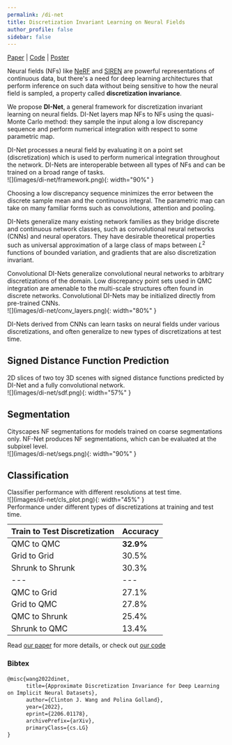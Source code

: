 ```yaml
---
permalink: /di-net
title: Discretization Invariant Learning on Neural Fields
author_profile: false
sidebar: false
---
```


<style type="text/css">
	th, td {
		font-size: 18px;
	}
</style>

[Paper](http://arxiv.org/abs/2206.01178) \| [Code](https://github.com/clintonjwang/di-net) \| [Poster](images/di-net/poster.png)

<!-- <video width="480" height="270" controls>
  <source src="files/neurreps_video.mp4" type="video/mp4">
Your browser does not support the video tag.
</video> -->
<!-- <iframe width="420" height="315" src="https://www.youtube.com/embed/NlcOBLxbekc"></iframe> -->

Neural fields (NFs) like [NeRF](https://www.matthewtancik.com/nerf) and [SIREN](https://www.vincentsitzmann.com/siren/) are powerful representations of continuous data, but there's a need for deep learning architectures that perform inference on such data without being sensitive to how the neural field is sampled, a property called **discretization invariance**.

We propose **DI-Net**, a general framework for discretization invariant learning on neural fields. DI-Net layers map NFs to NFs using the quasi-Monte Carlo method: they sample the input along a low discrepancy sequence and perform numerical integration with respect to some parametric map.

<figcaption>DI-Net processes a neural field by evaluating it on a point set (discretization) which is used to perform numerical integration throughout the network. DI-Nets are interoperable between all types of NFs and can be trained on a broad range of tasks.</figcaption>
![](images/di-net/framework.png){: width="90%" }

Choosing a low discrepancy sequence minimizes the error between the discrete sample mean and the continuous integral. The parametric map can take on many familiar forms such as convolutions, attention and pooling.

DI-Nets generalize many existing network families as they bridge discrete and continuous network classes, such as convolutional neural networks (CNNs) and neural operators.
They have desirable theoretical properties such as universal approximation of a large class of maps between $L^2$ functions of bounded variation, and gradients that are also discretization invariant.

<figcaption>Convolutional DI-Nets generalize convolutional neural networks to arbitrary discretizations of the domain. Low discrepancy point sets used in QMC integration are amenable to the multi-scale structures often found in discrete networks. Convolutional DI-Nets may be initialized directly from pre-trained CNNs.</figcaption>
![](images/di-net/conv_layers.png){: width="80%" }

DI-Nets derived from CNNs can learn tasks on neural fields under various discretizations, and often generalize to new types of discretizations at test time.

## Signed Distance Function Prediction

<figcaption>2D slices of two toy 3D scenes with signed distance functions predicted by DI-Net and a fully convolutional network.</figcaption>
![](images/di-net/sdf.png){: width="57%" }

## Segmentation

<figcaption>Cityscapes NF segmentations for models trained on coarse segmentations only. NF-Net produces NF segmentations, which can be evaluated at the subpixel level.</figcaption>
![](images/di-net/segs.png){: width="90%" }

## Classification

<figcaption>Classifier performance with different resolutions at test time.</figcaption>
![](images/di-net/cls_plot.png){: width="45%" }

<figcaption>Performance under different types of discretizations at training and test time.</figcaption>

| **Train to Test Discretization** | **Accuracy** |
| --- | --- |
| QMC to QMC | **32.9%** |
| Grid to Grid | 30.5% |
| Shrunk to Shrunk | 30.3% |
| --- | --- |
| QMC to Grid | 27.1% |
| Grid to QMC | 27.8% |
| QMC to Shrunk | 25.4% |
| Shrunk to QMC | 13.4% |

Read [our paper](http://arxiv.org/abs/2206.01178) for more details, or check out [our code](https://github.com/clintonjwang/di-net)

### Bibtex

```
@misc{wang2022dinet,
      title={Approximate Discretization Invariance for Deep Learning on Implicit Neural Datasets}, 
      author={Clinton J. Wang and Polina Golland},
      year={2022},
      eprint={2206.01178},
      archivePrefix={arXiv},
      primaryClass={cs.LG}
}
```